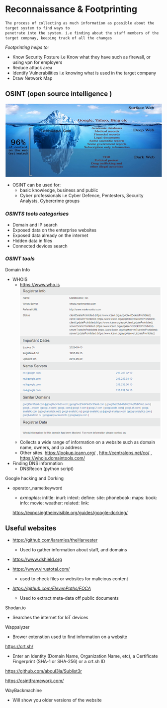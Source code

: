 # Reconnaissance & Footprinting

    The process of collecting as much information as possible about the target system to find ways to 
    penetrate into the system. i.e finding about the staff members of the target compnay, keeping track of all the changes
*Footprinting helps to:*
* Know Security Posture i.e Know what they have such as firewall, or using vpn for employers 
* Reduce attack area
* Identify Vulnerabilities i.e knowing what is used in the target company
* Draw Network Map

## OSINT (open source intelligence )
![img_34.png](img_34.png)
* OSINT can be used for:
    * basic knowledge, business and public
    * Cyber professionals i.e Cyber Defence, Pentesters, Security Analysts, Cybercrime groups

### _OSINTS tools categorises_
* Domain and IP search
* Exposed data on the enterprise websites
* Exposed data already on the internet
* Hidden data in files
* Connected devices search 
### _OSINT tools_
Domain Info
* WHOIS
    * https://www.who.is
      ![img_35.png](img_35.png)
    * Collects a wide range of information on a website such as domain name, owners, and ip address
    * Other sites. https://lookup.icann.org/ , http://centralops.net/co/ , https://whois.domaintools.com/
* Finding DNS information
    * DNSRecon (python script)

Google hacking and Dorking
* operator_name:keyword
   * _exmaples_:  intitle:     inurl:     intext:     define:     site:     phonebook:     maps:     book:     info:     movie:     weather:     related:     link:
    
    https://exposingtheinvisible.org/guides/google-dorking/


## Useful websites
* https://github.com/laramies/theHarvester
    * Used to gather information about staff, and domains  

* https://www.dshield.org

* https://www.virustotal.com/
    *  used to check files or websites for malicious content

* _https://github.com/ElevenPaths/FOCA_
    
    * Used to extract meta-data off public documents

Shodan.io
  * Searches the internet for IoT devices

Wappalyzer
* Brower extenstion used to find information on a website

https://crt.sh/
* Enter an Identity (Domain Name, Organization Name, etc),
a Certificate Fingerprint (SHA-1 or SHA-256) or a crt.sh ID

https://github.com/aboul3la/Sublist3r

https://osintframework.com/

WayBackmachine
* Will show you older versions of the website 
